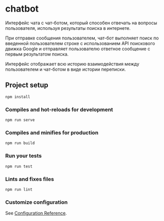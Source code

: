 # chatbot

Интерфейс чата с чат-ботом, который способен отвечать на вопросы пользователя, используя результаты поиска в интернете.

При отправке сообщения пользователем, чат-бот выполняет поиск по введенной пользователем строке с использованием API поискового движка Google и отправляет пользователю ответное сообщение с первым результатом поиска.

Интерфейс отображает всю историю взаимодействия между пользователем и чат-ботом в виде истории переписки.

## Project setup
```
npm install
```

### Compiles and hot-reloads for development
```
npm run serve
```

### Compiles and minifies for production
```
npm run build
```

### Run your tests
```
npm run test
```

### Lints and fixes files
```
npm run lint
```

### Customize configuration
See [Configuration Reference](https://cli.vuejs.org/config/).

